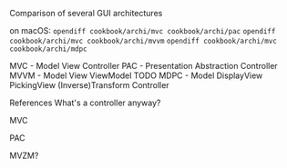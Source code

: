 Comparison of several GUI architectures

on macOS:
`opendiff cookbook/archi/mvc cookbook/archi/pac`
`opendiff cookbook/archi/mvc cookbook/archi/mvvm`
`opendiff cookbook/archi/mvc cookbook/archi/mdpc`

MVC - Model View Controller
PAC - Presentation Abstraction Controller
MVVM - Model View ViewModel 
    TODO
MDPC - Model DisplayView PickingView (Inverse)Transform Controller

References
What's a controller anyway?

MVC

PAC

MVZM?
